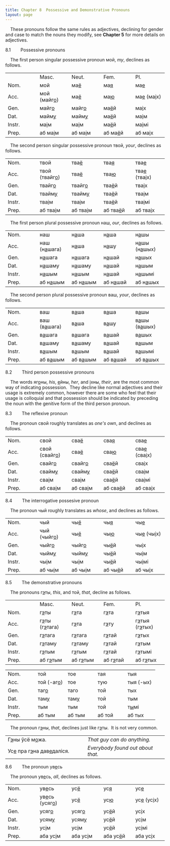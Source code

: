 ```yaml
---
title: Chapter 8  Possessive and Demonstrative Pronouns  
layout: page
---
```


 
    These pronouns follow the same rules as adjectives, declining for
gender and case to match the nouns they modify, see
<span style="font-weight: bold;">Chapter 5</span> for more details on
adjectives.  
  
8.1        Possessive pronouns  
  
    The first person singular possessive pronoun мой,
<span style="font-style: italic;">my</span>, declines as follows.  
  

<table>
<colgroup>
<col style="width: 20%" />
<col style="width: 20%" />
<col style="width: 20%" />
<col style="width: 20%" />
<col style="width: 20%" />
</colgroup>
<tbody>
<tr class="odd">
<td><br />
</td>
<td>Masc.<br />
</td>
<td>Neut.<br />
</td>
<td>Fem.<br />
</td>
<td>Pl.<br />
</td>
</tr>
<tr class="even">
<td>Nom.<br />
</td>
<td>мой<br />
</td>
<td>ма<span style="text-decoration: underline;">ё</span><br />
</td>
<td>ма<span style="text-decoration: underline;">я</span><br />
</td>
<td>ма<span style="text-decoration: underline;">е</span><br />
</td>
</tr>
<tr class="odd">
<td>Acc.<br />
</td>
<td>мой (майг<span style="text-decoration: underline;">о</span>)<br />
</td>
<td>ма<span style="text-decoration: underline;">ё</span><br />
</td>
<td>ма<span style="text-decoration: underline;">ю</span><br />
</td>
<td>ма<span style="text-decoration: underline;">е</span> (ма<span style="text-decoration: underline;">і</span>х)<br />
</td>
</tr>
<tr class="even">
<td>Gen.<br />
</td>
<td>майг<span style="text-decoration: underline;">о</span><br />
</td>
<td>майг<span style="text-decoration: underline;">о</span><br />
</td>
<td>ма<span style="text-decoration: underline;">ё</span>й<br />
</td>
<td>ма<span style="text-decoration: underline;">і</span>х<br />
</td>
</tr>
<tr class="odd">
<td>Dat.<br />
</td>
<td>майм<span style="text-decoration: underline;">у</span><br />
</td>
<td>майм<span style="text-decoration: underline;">у</span><br />
</td>
<td>ма<span style="text-decoration: underline;">ё</span>й<br />
</td>
<td>ма<span style="text-decoration: underline;">і</span>м<br />
</td>
</tr>
<tr class="even">
<td>Instr.<br />
</td>
<td>ма<span style="text-decoration: underline;">і</span>м<br />
</td>
<td>ма<span style="text-decoration: underline;">і</span>м<br />
</td>
<td>ма<span style="text-decoration: underline;">ё</span>й<br />
</td>
<td>ма<span style="text-decoration: underline;">і</span>мі<br />
</td>
</tr>
<tr class="odd">
<td>Prep.<br />
</td>
<td>аб ма<span style="text-decoration: underline;">і</span>м<br />
</td>
<td>аб ма<span style="text-decoration: underline;">і</span>м<br />
</td>
<td>аб ма<span style="text-decoration: underline;">ё</span>й<br />
</td>
<td>аб ма<span style="text-decoration: underline;">і</span>х<br />
</td>
</tr>
</tbody>
</table>

  
    The second person singular possessive pronoun твой,
<span style="font-style: italic;">your</span>, declines as follows.  
  

<table>
<colgroup>
<col style="width: 20%" />
<col style="width: 20%" />
<col style="width: 20%" />
<col style="width: 20%" />
<col style="width: 20%" />
</colgroup>
<tbody>
<tr class="odd">
<td>Nom.<br />
</td>
<td>твой<br />
</td>
<td>тва<span style="text-decoration: underline;">ё</span><br />
</td>
<td>тва<span style="text-decoration: underline;">я</span><br />
</td>
<td>тва<span style="text-decoration: underline;">е</span><br />
</td>
</tr>
<tr class="even">
<td>Acc.<br />
</td>
<td>твой (твайг<span style="text-decoration: underline;">о</span>)<br />
</td>
<td>тва<span style="text-decoration: underline;">ё</span><br />
</td>
<td>тва<span style="text-decoration: underline;">ю</span><br />
</td>
<td>тва<span style="text-decoration: underline;">е</span> (тва<span style="text-decoration: underline;">і</span>х)<br />
</td>
</tr>
<tr class="odd">
<td>Gen.<br />
</td>
<td>твайг<span style="text-decoration: underline;">о</span><br />
</td>
<td>твайг<span style="text-decoration: underline;">о</span><br />
</td>
<td>тва<span style="text-decoration: underline;">ё</span>й<br />
</td>
<td>тва<span style="text-decoration: underline;">і</span>х<br />
</td>
</tr>
<tr class="even">
<td>Dat.<br />
</td>
<td>твайм<span style="text-decoration: underline;">у</span><br />
</td>
<td>твайм<span style="text-decoration: underline;">у</span><br />
</td>
<td>тва<span style="text-decoration: underline;">ё</span>й<br />
</td>
<td>тва<span style="text-decoration: underline;">і</span>м<br />
</td>
</tr>
<tr class="odd">
<td>Instr.<br />
</td>
<td>тва<span style="text-decoration: underline;">і</span>м<br />
</td>
<td>тва<span style="text-decoration: underline;">і</span>м<br />
</td>
<td>тва<span style="text-decoration: underline;">ё</span>й<br />
</td>
<td>тва<span style="text-decoration: underline;">і</span>мі<br />
</td>
</tr>
<tr class="even">
<td>Prep.<br />
</td>
<td>аб тва<span style="text-decoration: underline;">і</span>м<br />
</td>
<td>аб тва<span style="text-decoration: underline;">і</span>м<br />
</td>
<td>аб тва<span style="text-decoration: underline;">ё</span>й<br />
</td>
<td>аб тва<span style="text-decoration: underline;">і</span>х<br />
</td>
</tr>
</tbody>
</table>

  
    The first person plural possessive pronoun наш,
<span style="font-style: italic;">our</span>, declines as follows.  
  

<table>
<colgroup>
<col style="width: 20%" />
<col style="width: 20%" />
<col style="width: 20%" />
<col style="width: 20%" />
<col style="width: 20%" />
</colgroup>
<tbody>
<tr class="odd">
<td>Nom.<br />
</td>
<td>наш<br />
</td>
<td>н<span style="text-decoration: underline;">а</span>ша<br />
</td>
<td>н<span style="text-decoration: underline;">а</span>ша<br />
</td>
<td>н<span style="text-decoration: underline;">а</span>шы<br />
</td>
</tr>
<tr class="even">
<td>Acc.<br />
</td>
<td>наш (н<span style="text-decoration: underline;">а</span>шага)<br />
</td>
<td>н<span style="text-decoration: underline;">а</span>ша<br />
</td>
<td>н<span style="text-decoration: underline;">а</span>шу<br />
</td>
<td>н<span style="text-decoration: underline;">а</span>шы (н<span style="text-decoration: underline;">а</span>шых)<br />
</td>
</tr>
<tr class="odd">
<td>Gen.<br />
</td>
<td>н<span style="text-decoration: underline;">а</span>шага<br />
</td>
<td>н<span style="text-decoration: underline;">а</span>шага<br />
</td>
<td>н<span style="text-decoration: underline;">а</span>шай<br />
</td>
<td>н<span style="text-decoration: underline;">а</span>шых<br />
</td>
</tr>
<tr class="even">
<td>Dat.<br />
</td>
<td>н<span style="text-decoration: underline;">а</span>шаму<br />
</td>
<td>н<span style="text-decoration: underline;">а</span>шаму<br />
</td>
<td>н<span style="text-decoration: underline;">а</span>шай<br />
</td>
<td>н<span style="text-decoration: underline;">а</span>шым<br />
</td>
</tr>
<tr class="odd">
<td>Instr.<br />
</td>
<td>н<span style="text-decoration: underline;">а</span>шым<br />
</td>
<td>н<span style="text-decoration: underline;">а</span>шым<br />
</td>
<td>н<span style="text-decoration: underline;">а</span>шай<br />
</td>
<td>н<span style="text-decoration: underline;">а</span>шымі<br />
</td>
</tr>
<tr class="even">
<td>Prep.<br />
</td>
<td>аб н<span style="text-decoration: underline;">а</span>шым<br />
</td>
<td>аб н<span style="text-decoration: underline;">а</span>шым<br />
</td>
<td>аб н<span style="text-decoration: underline;">а</span>шай<br />
</td>
<td>аб н<span style="text-decoration: underline;">а</span>шых<br />
</td>
</tr>
</tbody>
</table>

  
    The second person plural possessive pronoun ваш,
<span style="font-style: italic;">your</span>, declines as follows.  
  

<table>
<colgroup>
<col style="width: 20%" />
<col style="width: 20%" />
<col style="width: 20%" />
<col style="width: 20%" />
<col style="width: 20%" />
</colgroup>
<tbody>
<tr class="odd">
<td>Nom.<br />
</td>
<td>ваш<br />
</td>
<td>в<span style="text-decoration: underline;">а</span>ша<br />
</td>
<td>в<span style="text-decoration: underline;">а</span>ша<br />
</td>
<td>в<span style="text-decoration: underline;">а</span>шы<br />
</td>
</tr>
<tr class="even">
<td>Acc.<br />
</td>
<td>ваш (в<span style="text-decoration: underline;">а</span>шага)<br />
</td>
<td>в<span style="text-decoration: underline;">а</span>ша<br />
</td>
<td>в<span style="text-decoration: underline;">а</span>шу<br />
</td>
<td>в<span style="text-decoration: underline;">а</span>шы (в<span style="text-decoration: underline;">а</span>шых)<br />
</td>
</tr>
<tr class="odd">
<td>Gen.<br />
</td>
<td>в<span style="text-decoration: underline;">а</span>шага<br />
</td>
<td>в<span style="text-decoration: underline;">а</span>шага<br />
</td>
<td>в<span style="text-decoration: underline;">а</span>шай<br />
</td>
<td>в<span style="text-decoration: underline;">а</span>шых<br />
</td>
</tr>
<tr class="even">
<td>Dat.<br />
</td>
<td>в<span style="text-decoration: underline;">а</span>шаму<br />
</td>
<td>в<span style="text-decoration: underline;">а</span>шаму<br />
</td>
<td>в<span style="text-decoration: underline;">а</span>шай<br />
</td>
<td>в<span style="text-decoration: underline;">а</span>шым<br />
</td>
</tr>
<tr class="odd">
<td>Instr.<br />
</td>
<td>в<span style="text-decoration: underline;">а</span>шым<br />
</td>
<td>в<span style="text-decoration: underline;">а</span>шым<br />
</td>
<td>в<span style="text-decoration: underline;">а</span>шай<br />
</td>
<td>в<span style="text-decoration: underline;">а</span>шымі<br />
</td>
</tr>
<tr class="even">
<td>Prep.<br />
</td>
<td>аб в<span style="text-decoration: underline;">а</span>шым<br />
</td>
<td>аб в<span style="text-decoration: underline;">а</span>шым<br />
</td>
<td>аб в<span style="text-decoration: underline;">а</span>шай<br />
</td>
<td>аб в<span style="text-decoration: underline;">а</span>шых<br />
</td>
</tr>
</tbody>
</table>

  
  
8.2        Third person possessive pronouns  
  
    The words яг<span style="text-decoration: underline;">о</span>ны,
<span style="font-style: italic;">his</span>,
<span style="text-decoration: underline;">е</span>йны,
<span style="font-style: italic;">her</span>, and
<span style="text-decoration: underline;">і</span>хны,
<span style="font-style: italic;">their</span>, are the most common way
of indicating possession.  They decline like normal adjectives and their
usage is extremely common, however there are some who feel that their
usage is colloquial and that possession should be indicated by preceding
the noun with the genitive form of the third person pronoun.  
  
8.3        The reflexive pronoun  
  
    The pronoun свой roughly translates as
<span style="font-style: italic;">one's own</span>, and declines as
follows.  
  

<table>
<colgroup>
<col style="width: 20%" />
<col style="width: 20%" />
<col style="width: 20%" />
<col style="width: 20%" />
<col style="width: 20%" />
</colgroup>
<tbody>
<tr class="odd">
<td>Nom.<br />
</td>
<td>свой<br />
</td>
<td>сва<span style="text-decoration: underline;">ё</span><br />
</td>
<td>сва<span style="text-decoration: underline;">я</span><br />
</td>
<td>сва<span style="text-decoration: underline;">е</span><br />
</td>
</tr>
<tr class="even">
<td>Acc.<br />
</td>
<td>свой (свайг<span style="text-decoration: underline;">о</span>)<br />
</td>
<td>сва<span style="text-decoration: underline;">ё</span><br />
</td>
<td>сва<span style="text-decoration: underline;">ю</span><br />
</td>
<td>сва<span style="text-decoration: underline;">е</span> (сва<span style="text-decoration: underline;">і</span>х)<br />
</td>
</tr>
<tr class="odd">
<td>Gen.<br />
</td>
<td>свайг<span style="text-decoration: underline;">о</span><br />
</td>
<td>свайг<span style="text-decoration: underline;">о</span><br />
</td>
<td>сва<span style="text-decoration: underline;">ё</span>й<br />
</td>
<td>сва<span style="text-decoration: underline;">і</span>х<br />
</td>
</tr>
<tr class="even">
<td>Dat.<br />
</td>
<td>свайм<span style="text-decoration: underline;">у</span><br />
</td>
<td>свайм<span style="text-decoration: underline;">у</span><br />
</td>
<td>сва<span style="text-decoration: underline;">ё</span>й<br />
</td>
<td>сва<span style="text-decoration: underline;">і</span>м<br />
</td>
</tr>
<tr class="odd">
<td>Instr.<br />
</td>
<td>сва<span style="text-decoration: underline;">і</span>м<br />
</td>
<td>сва<span style="text-decoration: underline;">і</span>м<br />
</td>
<td>сва<span style="text-decoration: underline;">ё</span>й<br />
</td>
<td>сва<span style="text-decoration: underline;">і</span>мі<br />
</td>
</tr>
<tr class="even">
<td>Prep.<br />
</td>
<td>аб сва<span style="text-decoration: underline;">і</span>м<br />
</td>
<td>аб сва<span style="text-decoration: underline;">і</span>м<br />
</td>
<td>аб сва<span style="text-decoration: underline;">ё</span>й<br />
</td>
<td>аб сва<span style="text-decoration: underline;">і</span>х<br />
</td>
</tr>
</tbody>
</table>

  
8.4        The interrogative possesive pronoun  
  
    The pronoun чый roughly translates as
<span style="font-style: italic;">whose</span>, and declines as
follows.  
  

<table>
<colgroup>
<col style="width: 20%" />
<col style="width: 20%" />
<col style="width: 20%" />
<col style="width: 20%" />
<col style="width: 20%" />
</colgroup>
<tbody>
<tr class="odd">
<td>Nom.<br />
</td>
<td>чый<br />
</td>
<td>чы<span style="text-decoration: underline;">ё</span><br />
</td>
<td>чы<span style="text-decoration: underline;">я</span><br />
</td>
<td>чы<span style="text-decoration: underline;">е</span><br />
</td>
</tr>
<tr class="even">
<td>Acc.<br />
</td>
<td>чый (чыйг<span style="text-decoration: underline;">о</span>)<br />
</td>
<td>чы<span style="text-decoration: underline;">ё</span><br />
</td>
<td>чы<span style="text-decoration: underline;">ю</span><br />
</td>
<td>чы<span style="text-decoration: underline;">е</span> (чы<span style="text-decoration: underline;">і</span>х)<br />
</td>
</tr>
<tr class="odd">
<td>Gen.<br />
</td>
<td>чы<span style="text-decoration: underline;"></span>йг<span style="text-decoration: underline;">о</span><br />
</td>
<td>чы<span style="text-decoration: underline;"></span>йг<span style="text-decoration: underline;">о</span><br />
</td>
<td>чы<span style="text-decoration: underline;"></span><span style="text-decoration: underline;">ё</span>й<br />
</td>
<td>чы<span style="text-decoration: underline;"></span><span style="text-decoration: underline;">і</span>х<br />
</td>
</tr>
<tr class="even">
<td>Dat.<br />
</td>
<td>чы<span style="text-decoration: underline;"></span>йм<span style="text-decoration: underline;">у</span><br />
</td>
<td>чы<span style="text-decoration: underline;"></span>йм<span style="text-decoration: underline;">у</span><br />
</td>
<td>чы<span style="text-decoration: underline;"></span><span style="text-decoration: underline;">ё</span>й<br />
</td>
<td>чы<span style="text-decoration: underline;"></span><span style="text-decoration: underline;">і</span>м<br />
</td>
</tr>
<tr class="odd">
<td>Instr.<br />
</td>
<td>чы<span style="text-decoration: underline;"></span><span style="text-decoration: underline;">і</span>м<br />
</td>
<td>чы<span style="text-decoration: underline;"></span><span style="text-decoration: underline;">і</span>м<br />
</td>
<td>чы<span style="text-decoration: underline;"></span><span style="text-decoration: underline;">ё</span>й<br />
</td>
<td>чы<span style="text-decoration: underline;"></span><span style="text-decoration: underline;">і</span>мі<br />
</td>
</tr>
<tr class="even">
<td>Prep.<br />
</td>
<td>аб чы<span style="text-decoration: underline;"></span><span style="text-decoration: underline;">і</span>м<br />
</td>
<td>аб чы<span style="text-decoration: underline;"></span><span style="text-decoration: underline;">і</span>м<br />
</td>
<td>аб чы<span style="text-decoration: underline;"></span><span style="text-decoration: underline;">ё</span>й<br />
</td>
<td>аб чы<span style="text-decoration: underline;"></span><span style="text-decoration: underline;">і</span>х<br />
</td>
</tr>
</tbody>
</table>

  
  
8.5        The demonstrative pronouns  
  
    The pronouns г<span style="text-decoration: underline;">э</span>ты,
<span style="font-style: italic;">this</span>, and той,
<span style="font-style: italic;">that</span>, decline as follows.  
  

<table>
<colgroup>
<col style="width: 20%" />
<col style="width: 20%" />
<col style="width: 20%" />
<col style="width: 20%" />
<col style="width: 20%" />
</colgroup>
<tbody>
<tr class="odd">
<td><br />
</td>
<td>Masc.<br />
</td>
<td>Neut.<br />
</td>
<td>Fem.<br />
</td>
<td>Pl.<br />
</td>
</tr>
<tr class="even">
<td>Nom.<br />
</td>
<td>г<span style="text-decoration: underline;">э</span>ты<br />
</td>
<td>г<span style="text-decoration: underline;">э</span>та<br />
</td>
<td>г<span style="text-decoration: underline;">э</span>та<br />
</td>
<td>г<span style="text-decoration: underline;">э</span>тыя<br />
</td>
</tr>
<tr class="odd">
<td>Acc.<br />
</td>
<td>г<span style="text-decoration: underline;">э</span>ты (г<span style="text-decoration: underline;">э</span>тага)<br />
</td>
<td>г<span style="text-decoration: underline;">э</span>та<br />
</td>
<td>г<span style="text-decoration: underline;">э</span>ту<br />
</td>
<td>г<span style="text-decoration: underline;">э</span>тыя (г<span style="text-decoration: underline;">э</span>тых)<br />
</td>
</tr>
<tr class="even">
<td>Gen.<br />
</td>
<td>г<span style="text-decoration: underline;">э</span>тага<br />
</td>
<td>г<span style="text-decoration: underline;">э</span>тага<br />
</td>
<td>г<span style="text-decoration: underline;">э</span>тай<br />
</td>
<td>г<span style="text-decoration: underline;">э</span>тых<br />
</td>
</tr>
<tr class="odd">
<td>Dat.<br />
</td>
<td>г<span style="text-decoration: underline;">э</span>таму<br />
</td>
<td>г<span style="text-decoration: underline;">э</span>таму<br />
</td>
<td>г<span style="text-decoration: underline;">э</span>тай<br />
</td>
<td>г<span style="text-decoration: underline;">э</span>тым<br />
</td>
</tr>
<tr class="even">
<td>Instr.<br />
</td>
<td>г<span style="text-decoration: underline;">э</span>тым<br />
</td>
<td>г<span style="text-decoration: underline;">э</span>тым<br />
</td>
<td>г<span style="text-decoration: underline;">э</span>тай<br />
</td>
<td>г<span style="text-decoration: underline;">э</span>тымі<br />
</td>
</tr>
<tr class="odd">
<td>Prep.<br />
</td>
<td>аб г<span style="text-decoration: underline;">э</span>тым<br />
</td>
<td>аб г<span style="text-decoration: underline;">э</span>тым<br />
</td>
<td>аб г<span style="text-decoration: underline;">э</span>тай<br />
</td>
<td>аб г<span style="text-decoration: underline;">э</span>тых<br />
</td>
</tr>
</tbody>
</table>

  

<table>
<colgroup>
<col style="width: 20%" />
<col style="width: 20%" />
<col style="width: 20%" />
<col style="width: 20%" />
<col style="width: 20%" />
</colgroup>
<tbody>
<tr class="odd">
<td>Nom.<br />
</td>
<td>той<br />
</td>
<td>тое<br />
</td>
<td>тая<br />
</td>
<td>тыя<br />
</td>
</tr>
<tr class="even">
<td>Acc.<br />
</td>
<td>той (-аг<span style="text-decoration: underline;">о</span>)<br />
</td>
<td>тое<br />
</td>
<td>тую<br />
</td>
<td>тыя (-ых)<br />
</td>
</tr>
<tr class="odd">
<td>Gen.<br />
</td>
<td>таг<span style="text-decoration: underline;">о</span><br />
</td>
<td>таго<br />
</td>
<td>той<br />
</td>
<td>тых<br />
</td>
</tr>
<tr class="even">
<td>Dat.<br />
</td>
<td>там<span style="text-decoration: underline;">у</span><br />
</td>
<td>там<span style="text-decoration: underline;">у</span><br />
</td>
<td>той<br />
</td>
<td>тым<br />
</td>
</tr>
<tr class="odd">
<td>Instr.<br />
</td>
<td>тым<br />
</td>
<td>тым<br />
</td>
<td>той<br />
</td>
<td>т<span style="text-decoration: underline;">ы</span>мі<br />
</td>
</tr>
<tr class="even">
<td>Prep.<br />
</td>
<td>аб тым<br />
</td>
<td>аб тым<br />
</td>
<td>аб той<br />
</td>
<td>аб тых<br />
</td>
</tr>
</tbody>
</table>

  
    The pronoun г<span style="text-decoration: underline;">э</span>ны,
<span style="font-style: italic;">that</span>, declines just like
г<span style="text-decoration: underline;">э</span>ты.  It is not very
common.  
  

<table>
<colgroup>
<col style="width: 50%" />
<col style="width: 50%" />
</colgroup>
<tbody>
<tr class="odd">
<td>Г<span style="text-decoration: underline;">э</span>ны ўсё м<span style="text-decoration: underline;">о</span>жа.<br />
</td>
<td><span style="font-style: italic;">That guy can do anything.</span><br />
</td>
</tr>
<tr class="even">
<td>Ус<span style="text-decoration: underline;">е</span> пра г<span style="text-decoration: underline;">э</span>на дав<span style="text-decoration: underline;">е</span>даліся.<br />
</td>
<td><span style="font-style: italic;">Everybody found out about that.</span><br />
</td>
</tr>
</tbody>
</table>

  
  
8.6        The pronoun
ув<span style="text-decoration: underline;">е</span>сь  
  
    The pronoun ув<span style="text-decoration: underline;">е</span>сь,
<span style="font-style: italic;">all</span>, declines as follows.  
  

<table>
<colgroup>
<col style="width: 20%" />
<col style="width: 20%" />
<col style="width: 20%" />
<col style="width: 20%" />
<col style="width: 20%" />
</colgroup>
<tbody>
<tr class="odd">
<td>Nom.<br />
</td>
<td>ув<span style="text-decoration: underline;">е</span>сь<br />
</td>
<td>ус<span style="text-decoration: underline;">ё</span><br />
</td>
<td>ус<span style="text-decoration: underline;">я</span><br />
</td>
<td>ус<span style="text-decoration: underline;">е</span><br />
</td>
</tr>
<tr class="even">
<td>Acc.<br />
</td>
<td>ув<span style="text-decoration: underline;">е</span>сь (усяг<span style="text-decoration: underline;">о</span>)<br />
</td>
<td>ус<span style="text-decoration: underline;">ё</span><br />
</td>
<td>ус<span style="text-decoration: underline;">ю</span><br />
</td>
<td>ус<span style="text-decoration: underline;">е</span> (ус<span style="text-decoration: underline;">і</span>х)<br />
</td>
</tr>
<tr class="odd">
<td>Gen.<br />
</td>
<td>усяг<span style="text-decoration: underline;">о</span><br />
</td>
<td>усяг<span style="text-decoration: underline;">о</span><br />
</td>
<td>ус<span style="text-decoration: underline;">ё</span>й<br />
</td>
<td>ус<span style="text-decoration: underline;">і</span>х<br />
</td>
</tr>
<tr class="even">
<td>Dat.<br />
</td>
<td>усям<span style="text-decoration: underline;">у</span><br />
</td>
<td>усям<span style="text-decoration: underline;">у</span><br />
</td>
<td>ус<span style="text-decoration: underline;">ё</span>й<br />
</td>
<td>ус<span style="text-decoration: underline;">і</span>м<br />
</td>
</tr>
<tr class="odd">
<td>Instr.<br />
</td>
<td>ус<span style="text-decoration: underline;">і</span>м<br />
</td>
<td>ус<span style="text-decoration: underline;">і</span>м<br />
</td>
<td>ус<span style="text-decoration: underline;">ё</span>й<br />
</td>
<td>ус<span style="text-decoration: underline;">і</span>мі<br />
</td>
</tr>
<tr class="even">
<td>Prep.<br />
</td>
<td>аба ус<span style="text-decoration: underline;">і</span>м<br />
</td>
<td>аба ус<span style="text-decoration: underline;">і</span>м<br />
</td>
<td>аба ус<span style="text-decoration: underline;">ё</span>й<br />
</td>
<td>аба ус<span style="text-decoration: underline;">і</span>х<br />
</td>
</tr>
</tbody>
</table>

  
  

